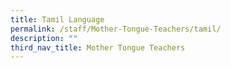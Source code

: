 ```yaml
---
title: Tamil Language
permalink: /staff/Mother-Tongue-Teachers/tamil/
description: ""
third_nav_title: Mother Tongue Teachers
---
```

